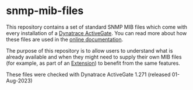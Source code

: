 # snmp-mib-files

This repository contains a set of standard SNMP MIB files which come with every installation of a
[Dynatrace ActiveGate](https://www.dynatrace.com/support/help/setup-and-configuration/dynatrace-activegate).
You can read more about how these files are used in the
[online documentation](https://www.dynatrace.com/support/help/shortlink/snmp-extensions-reference#mib-files).

The purpose of this repository is to allow users to understand what is already available and when
they might need to supply their own MIB files (for example, as part of an
[Extension](https://www.dynatrace.com/support/help/extend-dynatrace/extensions20/data-sources/snmp-extensions))
to benefit from the same features.

These files were checked with Dynatrace ActiveGate 1.271 (released 01-Aug-2023)